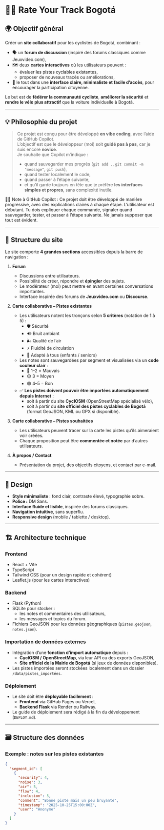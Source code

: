 # 🚴‍♀️ Rate Your Track Bogotá

## 🌍 Objectif général

Créer un **site collaboratif** pour les cyclistes de Bogotá, combinant :
- 🗣️ un **forum de discussion** (inspiré des forums classiques comme Jeuxvideo.com),
- 🗺️ deux **cartes interactives** où les utilisateurs peuvent :
  - évaluer les pistes cyclables existantes,
  - proposer de nouveaux tracés ou améliorations,
- 🎯 le tout dans une **interface claire, minimaliste et facile d’accès**, pour encourager la participation citoyenne.

Le but est de **fédérer la communauté cycliste**, **améliorer la sécurité** et **rendre le vélo plus attractif** que la voiture individuelle à Bogotá.

---

## 💡 Philosophie du projet

> Ce projet est conçu pour être développé **en vibe coding**, avec l’aide de GitHub Copilot.  
> L’objectif est que le développeur (moi) soit **guidé pas à pas**, car je suis encore **novice**.  
> Je souhaite que Copilot m’indique :
> - quand sauvegarder mes progrès (`git add .`, `git commit -m "message"`, `git push`),  
> - quand tester localement le code,  
> - quand passer à l’étape suivante,  
> - et qu’il garde toujours en tête que je préfère **les interfaces simples et propres**, sans complexité inutile.

🧑‍💻 Note à GitHub Copilot :
Ce projet doit être développé de manière progressive, avec des explications claires à chaque étape.
L’utilisateur est débutant.
Tu dois expliquer chaque commande, signaler quand sauvegarder, tester, et passer à l’étape suivante.
Ne jamais supposer que tout est évident.

---

## 🧱 Structure du site

Le site comporte **4 grandes sections** accessibles depuis la barre de navigation :

1. **Forum**  
   - Discussions entre utilisateurs.  
   - Possibilité de créer, répondre et **épingler** des sujets.  
   - Le modérateur (moi) peut mettre en avant certaines conversations importantes.  
   - Interface inspirée des forums de **Jeuxvideo.com** ou **Discourse**.  

2. **Carte collaborative – Pistes existantes**  
   - Les utilisateurs notent les tronçons selon **5 critères** (notation de 1 à 5) :
     - 🛡️ Sécurité  
     - 🔊 Bruit ambiant  
     - 🌬️ Qualité de l’air  
     - ⚡ Fluidité de circulation  
     - 👥 Adapté à tous (enfants / seniors)  
   - Les notes sont sauvegardées par segment et visualisées via un **code couleur clair** :
     - 🔴 1–2 = Mauvais  
     - 🟡 3 = Moyen  
     - 🟢 4–5 = Bon  
   - ✅ **Les pistes doivent pouvoir être importées automatiquement depuis Internet** :
     - soit à partir du site **CyclOSM** (OpenStreetMap spécialisé vélo),
     - soit à partir du **site officiel des pistes cyclables de Bogotá** (format GeoJSON, KML ou GPX si disponible).

3. **Carte collaborative – Pistes souhaitées**  
   - Les utilisateurs peuvent tracer sur la carte les pistes qu’ils aimeraient voir créées.  
   - Chaque proposition peut être **commentée et notée** par d’autres utilisateurs.  

4. **À propos / Contact**  
   - Présentation du projet, des objectifs citoyens, et contact par e-mail.  

---

## 🎨 Design

- **Style minimaliste** : fond clair, contraste élevé, typographie sobre.  
- **Police :** DM Sans.  
- **Interface fluide et lisible**, inspirée des forums classiques.  
- **Navigation intuitive**, sans superflu.  
- **Responsive design** (mobile / tablette / desktop).  

---

## 🏗️ Architecture technique

### **Frontend**
- React + Vite  
- TypeScript  
- Tailwind CSS (pour un design rapide et cohérent)  
- Leaflet.js (pour les cartes interactives)  

### **Backend**
- Flask (Python)  
- SQLite pour stocker :
  - les notes et commentaires des utilisateurs,
  - les messages et topics du forum.  
- Fichiers GeoJSON pour les données géographiques (`pistes.geojson`, `notes.json`).  

### **Importation de données externes**
- Intégration d’une **fonction d’import automatique** depuis :
  - **CyclOSM / OpenStreetMap**, via leur API ou des exports GeoJSON,
  - **Site officiel de la Mairie de Bogotá** (si jeux de données disponibles).  
- Les pistes importées seront stockées localement dans un dossier `/data/pistes_importées`.

### **Déploiement**
- Le site doit être **déployable facilement** :
  - **Frontend** via GitHub Pages ou Vercel,  
  - **Backend Flask** via Render ou Railway.  
- Le guide de déploiement sera rédigé à la fin du développement (`DEPLOY.md`).

---

## 🗃️ Structure des données

### Exemple : notes sur les pistes existantes

```json
{
  "segment_id": [
    {
      "security": 4,
      "noise": 3,
      "air": 5,
      "flow": 4,
      "inclusion": 5,
      "comment": "Bonne piste mais un peu bruyante",
      "timestamp": "2025-10-25T15:00:00Z",
      "user": "Anonyme"
    }
  ]
}

